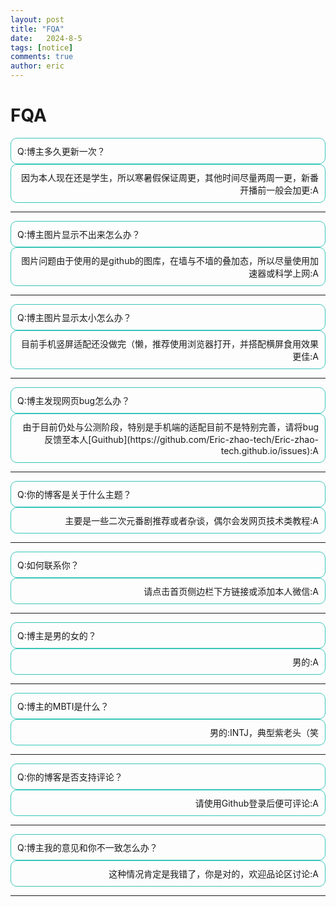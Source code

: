 ```yaml
---
layout: post
title: "FQA"
date:   2024-8-5
tags: [notice]
comments: true
author: eric
---
```


<style>
   .rounded-box {
    border: 1px solid #39c5bb;
    border-radius: 10px; /* 设置圆角半径，可以根据需要调整 */
    padding: 10px; /* 可选：设置内边距 */
    }
    .right-align {
    text-align: right;
    }
</style>

<!-- more -->
# FQA

<div class="rounded-box">
Q:博主多久更新一次？
</div>

<div class="rounded-box right-align">
因为本人现在还是学生，所以寒暑假保证周更，其他时间尽量两周一更，新番开播前一般会加更:A
</div>

<hr>

<div class="rounded-box">
Q:博主图片显示不出来怎么办？
</div>

<div class="rounded-box right-align">
图片问题由于使用的是github的图库，在墙与不墙的叠加态，所以尽量使用加速器或科学上网:A
</div>

<hr>

<div class="rounded-box">
Q:博主图片显示太小怎么办？
</div>

<div class="rounded-box right-align">
目前手机竖屏适配还没做完（懒，推荐使用浏览器打开，并搭配横屏食用效果更佳:A
</div>

<hr>

<div class="rounded-box">
Q:博主发现网页bug怎么办？
</div>

<div class="rounded-box right-align">
由于目前仍处与公测阶段，特别是手机端的适配目前不是特别完善，请将bug反馈至本人[Guithub](https://github.com/Eric-zhao-tech/Eric-zhao-tech.github.io/issues):A
</div>

<hr>

<div class="rounded-box">
Q:你的博客是关于什么主题？
</div>

<div class="rounded-box right-align">
主要是一些二次元番剧推荐或者杂谈，偶尔会发网页技术类教程:A
</div>

<hr>

<div class="rounded-box">
Q:如何联系你？
</div>

<div class="rounded-box right-align">
请点击首页侧边栏下方链接或添加本人微信:A
</div>

<hr>

<div class="rounded-box">
Q:博主是男的女的？
</div>

<div class="rounded-box right-align">
男的:A
</div>

<hr>

<div class="rounded-box">
Q:博主的MBTI是什么？
</div>

<div class="rounded-box right-align">
男的:INTJ，典型紫老头（笑
</div>

<hr>

<div class="rounded-box">
Q:你的博客是否支持评论？
</div>

<div class="rounded-box right-align">
请使用Github登录后便可评论:A
</div>

<hr>

<div class="rounded-box">
Q:博主我的意见和你不一致怎么办？
</div>

<div class="rounded-box right-align">
这种情况肯定是我错了，你是对的，欢迎品论区讨论:A
</div>

<hr>
